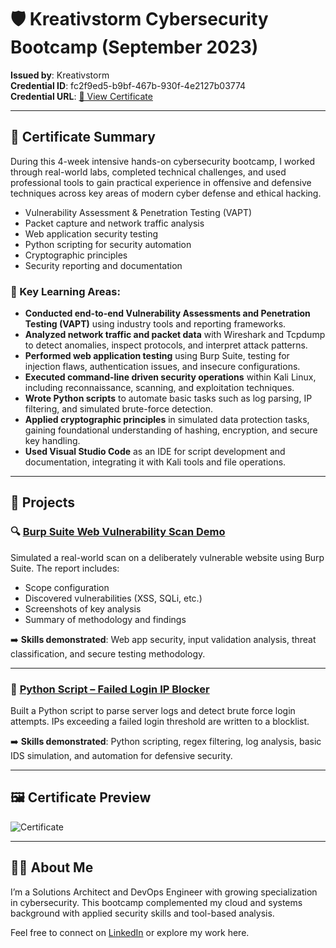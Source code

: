# 🛡️ Kreativstorm Cybersecurity Bootcamp (September 2023)

**Issued by**: Kreativstorm  
**Credential ID**: fc2f9ed5-b9bf-467b-930f-4e2127b03774  
**Credential URL**: [🔗 View Certificate](https://credsverse.com/credentials/fc2f9ed5-b9bf-467b-930f-4e2127b03774)

---

## 📜 Certificate Summary

During this 4-week intensive hands-on cybersecurity bootcamp, I worked through real-world labs, completed technical challenges, and used professional tools to gain practical experience in offensive and defensive techniques across key areas of modern cyber defense and ethical hacking.

- Vulnerability Assessment & Penetration Testing (VAPT)
- Packet capture and network traffic analysis
- Web application security testing
- Python scripting for security automation
- Cryptographic principles
- Security reporting and documentation

### 🔑 Key Learning Areas:
- **Conducted end-to-end Vulnerability Assessments and Penetration Testing (VAPT)** using industry tools and reporting frameworks.
- **Analyzed network traffic and packet data** with Wireshark and Tcpdump to detect anomalies, inspect protocols, and interpret attack patterns.
- **Performed web application testing** using Burp Suite, testing for injection flaws, authentication issues, and insecure configurations.
- **Executed command-line driven security operations** within Kali Linux, including reconnaissance, scanning, and exploitation techniques.
- **Wrote Python scripts** to automate basic tasks such as log parsing, IP filtering, and simulated brute-force detection.
- **Applied cryptographic principles** in simulated data protection tasks, gaining foundational understanding of hashing, encryption, and secure key handling.
- **Used Visual Studio Code** as an IDE for script development and documentation, integrating it with Kali tools and file operations.

---

## 📂 Projects

### 🔍 [Burp Suite Web Vulnerability Scan Demo](./burp-suite-scan/burp_scan_report.md)
Simulated a real-world scan on a deliberately vulnerable website using Burp Suite. The report includes:
- Scope configuration
- Discovered vulnerabilities (XSS, SQLi, etc.)
- Screenshots of key analysis
- Summary of methodology and findings

➡️ **Skills demonstrated**: Web app security, input validation analysis, threat classification, and secure testing methodology.

---

### 🐍 [Python Script – Failed Login IP Blocker](./python-ip-blocker/README.md)
Built a Python script to parse server logs and detect brute force login attempts. IPs exceeding a failed login threshold are written to a blocklist.

➡️ **Skills demonstrated**: Python scripting, regex filtering, log analysis, basic IDS simulation, and automation for defensive security.

---

## 🖼️ Certificate Preview

![Certificate](Mohamed_Koroma_Cybersecurity_Certificate.png)

---

## 👨‍💻 About Me

I’m a Solutions Architect and DevOps Engineer with growing specialization in cybersecurity. This bootcamp complemented my cloud and systems background with applied security skills and tool-based analysis.

Feel free to connect on [LinkedIn](https://www.linkedin.com/in/mohamed-koroma-0605a2b/) or explore my work here.
